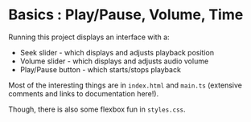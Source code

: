 # Basics : Play/Pause, Volume, Time

Running this project displays an interface with a:

* Seek slider - which displays and adjusts playback position 
* Volume slider - which displays and adjusts audio volume
* Play/Pause button - which starts/stops playback

Most of the interesting things are in `index.html` and `main.ts` (extensive comments and links to documentation here!).

Though, there is also some flexbox fun in `styles.css`.